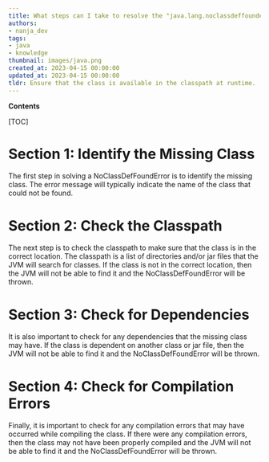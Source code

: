 ```yaml
---
title: What steps can I take to resolve the "java.lang.noclassdeffounderror" error?
authors:
- nanja_dev
tags:
- java
- knowledge
thumbnail: images/java.png
created_at: 2023-04-15 00:00:00
updated_at: 2023-04-15 00:00:00
tldr: Ensure that the class is available in the classpath at runtime.
---
```


**Contents**

[TOC]

# Section 1: Identify the Missing Class
The first step in solving a NoClassDefFoundError is to identify the missing class. The error message will typically indicate the name of the class that could not be found. 

# Section 2: Check the Classpath
The next step is to check the classpath to make sure that the class is in the correct location. The classpath is a list of directories and/or jar files that the JVM will search for classes. If the class is not in the correct location, then the JVM will not be able to find it and the NoClassDefFoundError will be thrown. 

# Section 3: Check for Dependencies
It is also important to check for any dependencies that the missing class may have. If the class is dependent on another class or jar file, then the JVM will not be able to find it and the NoClassDefFoundError will be thrown. 

# Section 4: Check for Compilation Errors
Finally, it is important to check for any compilation errors that may have occurred while compiling the class. If there were any compilation errors, then the class may not have been properly compiled and the JVM will not be able to find it and the NoClassDefFoundError will be thrown.
